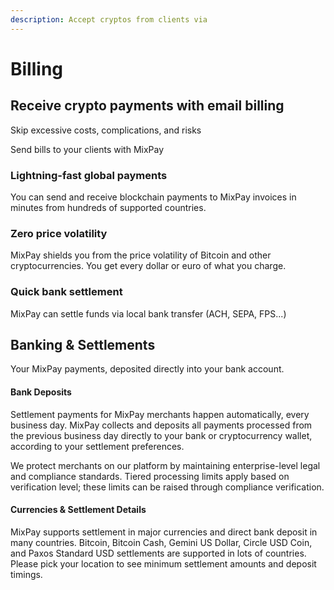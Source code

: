 ```yaml
---
description: Accept cryptos from clients via
---
```


# Billing

## Receive crypto payments with email billing

Skip excessive costs, complications, and risks

Send bills to your clients with MixPay

### Lightning-fast global payments

You can send and receive blockchain payments to MixPay invoices in minutes from hundreds of supported countries.

### Zero price volatility

MixPay shields you from the price volatility of Bitcoin and other cryptocurrencies. You get every dollar or euro of what you charge.

### Quick bank settlement

MixPay can settle funds via local bank transfer (ACH, SEPA, FPS...)

## Banking & Settlements

Your MixPay payments, deposited directly into your bank account.

#### Bank Deposits

Settlement payments for MixPay merchants happen automatically, every business day. MixPay collects and deposits all payments processed from the previous business day directly to your bank or cryptocurrency wallet, according to your settlement preferences.

We protect merchants on our platform by maintaining enterprise-level legal and compliance standards. Tiered processing limits apply based on verification level; these limits can be raised through compliance verification.

#### Currencies & Settlement Details

MixPay supports settlement in major currencies and direct bank deposit in many countries. Bitcoin, Bitcoin Cash, Gemini US Dollar, Circle USD Coin, and Paxos Standard USD settlements are supported in lots of countries. Please pick your location to see minimum settlement amounts and deposit timings.
